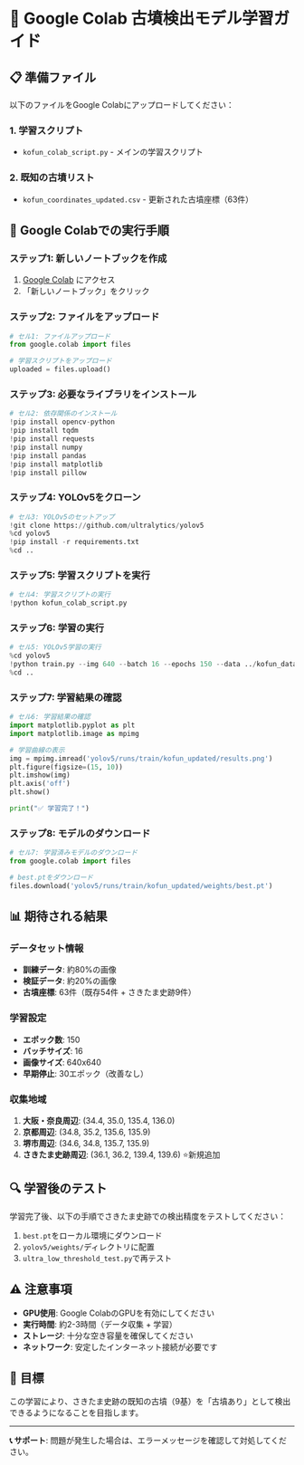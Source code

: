 # 🚀 Google Colab 古墳検出モデル学習ガイド

## 📋 準備ファイル

以下のファイルをGoogle Colabにアップロードしてください：

### 1. 学習スクリプト
- `kofun_colab_script.py` - メインの学習スクリプト

### 2. 既知の古墳リスト
- `kofun_coordinates_updated.csv` - 更新された古墳座標（63件）

## 🔧 Google Colabでの実行手順

### ステップ1: 新しいノートブックを作成
1. [Google Colab](https://colab.research.google.com/) にアクセス
2. 「新しいノートブック」をクリック

### ステップ2: ファイルをアップロード
```python
# セル1: ファイルアップロード
from google.colab import files

# 学習スクリプトをアップロード
uploaded = files.upload()
```

### ステップ3: 必要なライブラリをインストール
```python
# セル2: 依存関係のインストール
!pip install opencv-python
!pip install tqdm
!pip install requests
!pip install numpy
!pip install pandas
!pip install matplotlib
!pip install pillow
```

### ステップ4: YOLOv5をクローン
```python
# セル3: YOLOv5のセットアップ
!git clone https://github.com/ultralytics/yolov5
%cd yolov5
!pip install -r requirements.txt
%cd ..
```

### ステップ5: 学習スクリプトを実行
```python
# セル4: 学習スクリプトの実行
!python kofun_colab_script.py
```

### ステップ6: 学習の実行
```python
# セル5: YOLOv5学習の実行
%cd yolov5
!python train.py --img 640 --batch 16 --epochs 150 --data ../kofun_dataset_updated.yaml --weights yolov5s.pt --cache --patience 30 --save-period 10 --project runs/train --name kofun_updated --exist-ok
%cd ..
```

### ステップ7: 学習結果の確認
```python
# セル6: 学習結果の確認
import matplotlib.pyplot as plt
import matplotlib.image as mpimg

# 学習曲線の表示
img = mpimg.imread('yolov5/runs/train/kofun_updated/results.png')
plt.figure(figsize=(15, 10))
plt.imshow(img)
plt.axis('off')
plt.show()

print("✅ 学習完了！")
```

### ステップ8: モデルのダウンロード
```python
# セル7: 学習済みモデルのダウンロード
from google.colab import files

# best.ptをダウンロード
files.download('yolov5/runs/train/kofun_updated/weights/best.pt')
```

## 📊 期待される結果

### データセット情報
- **訓練データ**: 約80%の画像
- **検証データ**: 約20%の画像
- **古墳座標**: 63件（既存54件 + さきたま史跡9件）

### 学習設定
- **エポック数**: 150
- **バッチサイズ**: 16
- **画像サイズ**: 640x640
- **早期停止**: 30エポック（改善なし）

### 収集地域
1. **大阪・奈良周辺**: (34.4, 35.0, 135.4, 136.0)
2. **京都周辺**: (34.8, 35.2, 135.6, 135.9)
3. **堺市周辺**: (34.6, 34.8, 135.7, 135.9)
4. **さきたま史跡周辺**: (36.1, 36.2, 139.4, 139.6) ⭐新規追加

## 🔍 学習後のテスト

学習完了後、以下の手順でさきたま史跡での検出精度をテストしてください：

1. `best.pt`をローカル環境にダウンロード
2. `yolov5/weights/`ディレクトリに配置
3. `ultra_low_threshold_test.py`で再テスト

## ⚠️ 注意事項

- **GPU使用**: Google ColabのGPUを有効にしてください
- **実行時間**: 約2-3時間（データ収集 + 学習）
- **ストレージ**: 十分な空き容量を確保してください
- **ネットワーク**: 安定したインターネット接続が必要です

## 🎯 目標

この学習により、さきたま史跡の既知の古墳（9基）を「古墳あり」として検出できるようになることを目指します。

---

**📞 サポート**: 問題が発生した場合は、エラーメッセージを確認して対処してください。 